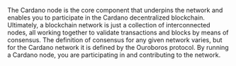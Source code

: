 The Cardano node is the core component that underpins the network and enables you to participate in the Cardano decentralized blockchain. Ultimately, a blockchain network is just a collection of interconnected nodes, all working together to validate transactions and blocks by means of consensus. The definition of consensus for any given network varies, but for the Cardano network it is defined by the Ouroboros protocol. By running a Cardano node, you are participating in and contributing to the network.
